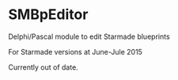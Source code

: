 # SMBpEditor
Delphi/Pascal module to edit Starmade blueprints

For Starmade versions at June-Jule 2015

Currently out of date.
